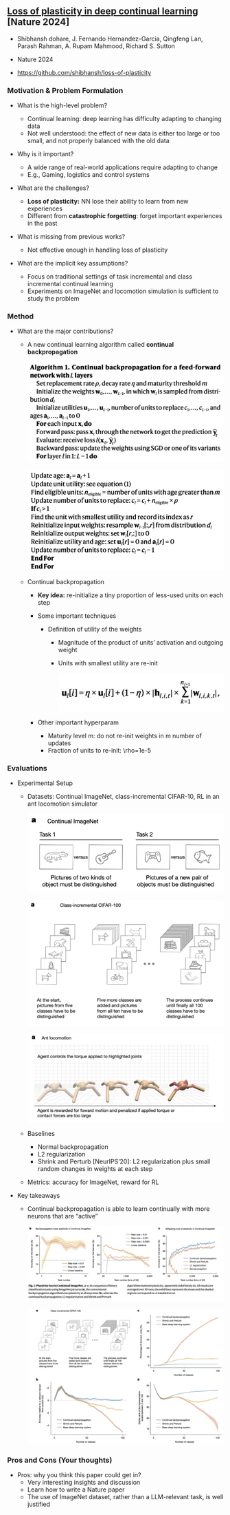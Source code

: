 ## [Loss of plasticity in deep continual learning](https://www.nature.com/articles/s41586-024-07711-7) [Nature 2024]

* Shibhansh dohare, J. Fernando Hernandez-Garcia, Qingfeng Lan, Parash Rahman, A. Rupam Mahmood, Richard S. Sutton

* Nature 2024

* https://github.com/shibhansh/loss-of-plasticity

### Motivation & Problem Formulation

* What is the high-level problem?
  * Continual learning: deep learning has difficulty adapting to changing data
  * Not well understood: the effect of new data is either too large or too small, and not properly balanced with the old data

* Why is it important?
  * A wide range of real-world applications require adapting to change
  * E.g., Gaming, logistics and control systems

* What are the challenges?
  * **Loss of plasticity:** NN lose their ability to learn from new experiences
  * Different from **catastrophic forgetting**: forget important experiences in the past

* What is missing from previous works?
  * Not effective enough in handling loss of plasticity

* What are the implicit key assumptions?
  * Focus on traditional settings of task incremental and class incremental continual learning
  * Experiments on ImageNet and locomotion simulation is sufficient to study the problem


### Method

* What are the major contributions?

  * A new continual learning algorithm called **continual backpropagation**

    ![alg1](./alg1.png)

    ![alg2](./alg2.png)

  * Continual backpropagation

    * **Key idea:** re-initialize a tiny proportion of less-used units on each step

    * Some important techniques

      * Definition of utility of the weights

        * Magnitude of the product of units’ activation and outgoing weight

        * Units with smallest utility are re-init

          ![utility](./utility.png)

    * Other important hyperparam

      * Maturity level m: do not re-init weights in m number of updates
      * Fraction of units to re-init: \rho=1e-5


### Evaluations

* Experimental Setup

  * Datasets: Continual ImageNet, class-incremental CIFAR-10, RL in an ant locomotion simulator

    ![imagenet](./imagenet.png)

    ![cifar100](./cifar100.png)

    ![ant](./ant.png)

  * Baselines

    * Normal backpropagation
    * L2 regularization
    * Shrink and Perturb [NeurIPS’20]: L2 regularization plus small random changes in weights at each step

  * Metrics: accuracy for ImageNet, reward for RL

* Key takeaways

  * Continual backpropagation is able to learn continually with more neurons that are “active”

    ![result1](./result1.png)

    ![results2](./results2.png)


### Pros and Cons (Your thoughts)

* Pros: why you think this paper could get in?
  * Very interesting insights and discussion
  * Learn how to write a Nature paper
  * The use of ImageNet dataset, rather than a LLM-relevant task, is well justified
